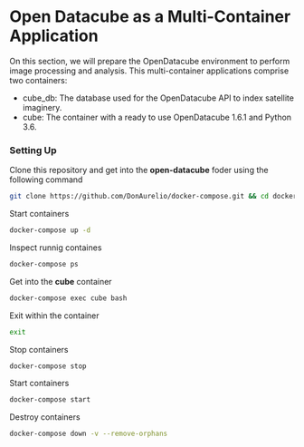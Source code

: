 # Open Datacube as a Multi-Container Application

On this section, we will prepare the OpenDatacube environment to perform image processing and analysis. This multi-container applications comprise two containers:

* cube_db: The database used for the OpenDatacube API to index satellite imaginery.
* cube: The container with a ready to use OpenDatacube 1.6.1 and Python 3.6.

### Setting Up

Clone this repository and get into the **open-datacube** foder using the following command

```sh 
git clone https://github.com/DonAurelio/docker-compose.git && cd docker-compose/open-datacube
```

Start containers

```sh
docker-compose up -d 
```

Inspect runnig containes

```sh
docker-compose ps
```

Get into the **cube** container

```sh
docker-compose exec cube bash
```

Exit within the container

```sh
exit
```

Stop containers

```sh
docker-compose stop
```

Start containers

```sh
docker-compose start
```

Destroy containers 

```sh
docker-compose down -v --remove-orphans
```
